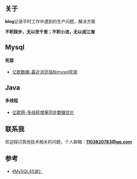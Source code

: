 ## 关于

**blog**记录平时工作中遇到的生产问题，解决方案

**不积跬步，无以至千里；不积小流，无以成江海**

## Mysql
#### 死锁
* [亿欧数据-最近浏览指标mysql死锁](https://gitee.com/mengban0727/blog/blob/master/mysql/亿欧数据-最近浏览指标mysql死锁.md)

## Java
#### 多线程
* [亿欧网-多线程增量同步数据优化](https://gitee.com/mengban0727/blog/blob/master/java/亿欧网-多线程增量同步数据优化.md)

## 联系我
欢迎探讨其他技术相关的问题，个人邮箱：**1103820783@qq.com**

## 参考
- [《MySQL45讲》](https://time.geekbang.org/column/intro/100020801)
